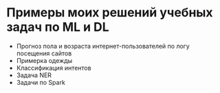 # Примеры моих решений учебных задач по ML и DL

* Прогноз пола и возраста интернет-пользователей по логу посещения сайтов
* Примерка одежды
* Классификация интентов
* Задача NER
* Задачи по Spark